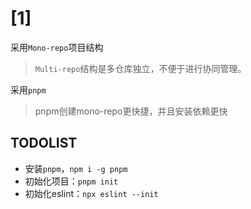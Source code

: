
# [1]

采用`Mono-repo`项目结构
  > `Multi-repo`结构是多仓库独立，不便于进行协同管理。

采用`pnpm`
  > pnpm创建mono-repo更快捷，并且安装依赖更快


## TODOLIST
  * 安装`pnpm`，`npm i -g pnpm`
  * 初始化项目：`pnpm init`
  * 初始化eslint：`npx eslint --init`
